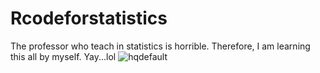 # Rcodeforstatistics
The professor who teach in statistics is horrible.
Therefore, I am learning this all by myself.
Yay...lol
![hqdefault](https://user-images.githubusercontent.com/95981707/149370763-761645a6-84fa-4fb6-9649-f80113dd5c58.jpeg)
